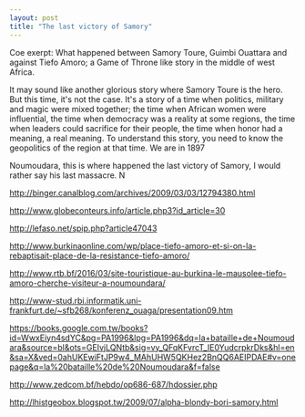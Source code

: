 ```yaml
---
layout: post
title: "The last victory of Samory"
---
```

Coe exerpt: What happened between Samory Toure, Guimbi Ouattara and against Tiefo Amoro; a Game of Throne like story in the middle of west Africa.

It may sound like another glorious story where Samory Toure is the hero. But this time, it's not the case. It's a story of a time when politics, military and magic were mixed together; the time when African women were influential, the time when democracy was a reality at some regions, the time when leaders could sacrifice for their people, the time when honor had a meaning, a real meaning. To understand this story, you need to know the geopolitics of the region at that time. We are in 1897


Noumoudara, this is where happened the last victory of Samory, I would rather say his last massacre. N

http://binger.canalblog.com/archives/2009/03/03/12794380.html

http://www.globeconteurs.info/article.php3?id_article=30


http://lefaso.net/spip.php?article47043

http://www.burkinaonline.com/wp/place-tiefo-amoro-et-si-on-la-rebaptisait-place-de-la-resistance-tiefo-amoro/

http://www.rtb.bf/2016/03/site-touristique-au-burkina-le-mausolee-tiefo-amoro-cherche-visiteur-a-noumoundara/

http://www-stud.rbi.informatik.uni-frankfurt.de/~sfb268/konferenz_ouaga/presentation09.htm

https://books.google.com.tw/books?id=WwxEiyn4sdYC&pg=PA1996&lpg=PA1996&dq=la+bataille+de+Noumoudara&source=bl&ots=GEIvjLQNtb&sig=vy_QFqKFvrcT_IE0YudcrpkrDks&hl=en&sa=X&ved=0ahUKEwiFtJP9w4_MAhUHW5QKHez2BnQQ6AEIPDAE#v=onepage&q=la%20bataille%20de%20Noumoudara&f=false


http://www.zedcom.bf/hebdo/op686-687/hdossier.php


http://lhistgeobox.blogspot.tw/2009/07/alpha-blondy-bori-samory.html

